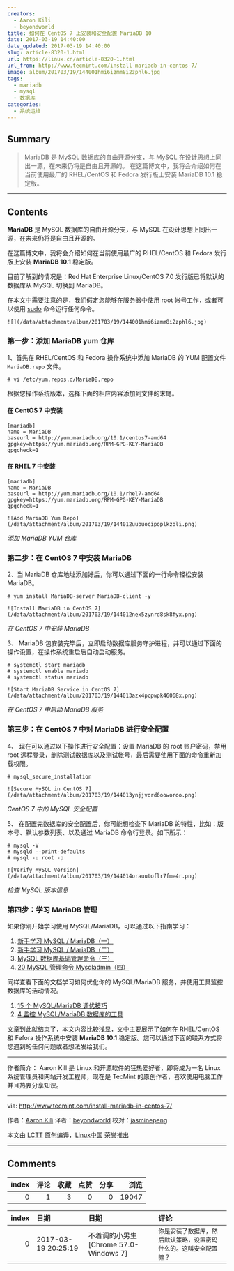 ```yaml
---
creators:
  - Aaron Kili
  - beyondworld
title: 如何在 CentOS 7 上安装和安全配置 MariaDB 10
date: 2017-03-19 14:40:00
date_updated: 2017-03-19 14:40:00
slug: article-8320-1.html
url: https://linux.cn/article-8320-1.html
url_from: http://www.tecmint.com/install-mariadb-in-centos-7/
image: album/201703/19/144001hmi6izmm8i2zphl6.jpg
tags:
  - mariadb
  - mysql
  - 数据库
categories:
  - 系统运维
---
```


## Summary

> MariaDB 是 MySQL 数据库的自由开源分支，与 MySQL 在设计思想上同出一源，在未来仍将是自由且开源的。
> 在这篇博文中，我将会介绍如何在当前使用最广的 RHEL/CentOS 和 Fedora 发行版上安装 MariaDB 10.1 稳定版。

***

<!-- more -->

## Contents

**MariaDB** 是 MySQL 数据库的自由开源分支，与 MySQL 在设计思想上同出一源，在未来仍将是自由且开源的。

在这篇博文中，我将会介绍如何在当前使用最广的 RHEL/CentOS 和 Fedora 发行版上安装 **MariaDB 10.1** 稳定版。

目前了解到的情况是：Red Hat Enterprise Linux/CentOS 7.0 发行版已将默认的数据库从 MySQL 切换到 MariaDB。

在本文中需要注意的是，我们假定您能够在服务器中使用 root 帐号工作，或者可以使用 [sudo](https://linux.cn/tag-sudo.html) 命令运行任何命令。

`![](/data/attachment/album/201703/19/144001hmi6izmm8i2zphl6.jpg)`

### 第一步：添加 MariaDB yum 仓库

1、首先在 RHEL/CentOS 和 Fedora 操作系统中添加 MariaDB 的 YUM 配置文件 `MariaDB.repo` 文件。

```shell
# vi /etc/yum.repos.d/MariaDB.repo
```

根据您操作系统版本，选择下面的相应内容添加到文件的末尾。

#### 在 CentOS 7 中安装

```shell
[mariadb]
name = MariaDB
baseurl = http://yum.mariadb.org/10.1/centos7-amd64
gpgkey=https://yum.mariadb.org/RPM-GPG-KEY-MariaDB
gpgcheck=1
```

#### 在 RHEL 7 中安装

```shell
[mariadb]
name = MariaDB
baseurl = http://yum.mariadb.org/10.1/rhel7-amd64
gpgkey=https://yum.mariadb.org/RPM-GPG-KEY-MariaDB
gpgcheck=1
```

`![Add MariaDB Yum Repo](/data/attachment/album/201703/19/144012uubuocipoplkzoli.png)`

*添加 MariaDB YUM 仓库*

### 第二步：在 CentOS 7 中安装 MariaDB

2、当 MariaDB 仓库地址添加好后，你可以通过下面的一行命令轻松安装 MariaDB。

```shell
# yum install MariaDB-server MariaDB-client -y
```

`![Install MariaDB in CentOS 7](/data/attachment/album/201703/19/144012nex5zynrd8sk8fyx.png)`

*在 CentOS 7 中安装 MariaDB*

3、 MariaDB 包安装完毕后，立即启动数据库服务守护进程，并可以通过下面的操作设置，在操作系统重启后自动启动服务。

```shell
# systemctl start mariadb
# systemctl enable mariadb
# systemctl status mariadb
```

`![Start MariaDB Service in CentOS 7](/data/attachment/album/201703/19/144013azx4pcpwpk46068x.png)`

*在 CentOS 7 中启动 MariaDB 服务*

### 第三步：在 CentOS 7 中对 MariaDB 进行安全配置

4、 现在可以通过以下操作进行安全配置：设置 MariaDB 的 root 账户密码，禁用 root 远程登录，删除测试数据库以及测试帐号，最后需要使用下面的命令重新加载权限。

```shell
# mysql_secure_installation
```

`![Secure MySQL in CentOS 7](/data/attachment/album/201703/19/144013ynjjvord6ooworoo.png)`

*CentOS 7 中的 MySQL 安全配置*

5、 在配置完数据库的安全配置后，你可能想检查下 MariaDB 的特性，比如：版本号、默认参数列表、以及通过 MariaDB 命令行登录。如下所示：

```shell
# mysql -V
# mysqld --print-defaults
# mysql -u root -p
```

`![Verify MySQL Version](/data/attachment/album/201703/19/144014orauutoflr7fme4r.png)`

*检查 MySQL 版本信息*

### 第四步：学习 MariaDB 管理

如果你刚开始学习使用 MySQL/MariaDB，可以通过以下指南学习：

1. [新手学习 MySQL / MariaDB（一）](http://www.tecmint.com/learn-mysql-mariadb-for-beginners/)
2. [新手学习 MySQL / MariaDB（二）](http://www.tecmint.com/learn-mysql-mariadb-advance-functions-sql-queries/)
3. [MySQL 数据库基础管理命令（三）](http://www.tecmint.com/gliding-through-database-mysql-in-a-nutshell-part-i/)
4. [20 MySQL 管理命令 Mysqladmin（四）](http://www.tecmint.com/mysqladmin-commands-for-database-administration-in-linux/)

同样查看下面的文档学习如何优化你的 MySQL/MariaDB 服务，并使用工具监控数据库的活动情况。

1. [15 个 MySQL/MariaDB 调优技巧](https://linux.cn/article-5730-1.html)
2. [4 监控 MySQL/MariaDB 数据库的工具](http://www.tecmint.com/mysql-performance-monitoring/)

文章到此就结束了，本文内容比较浅显，文中主要展示了如何在 RHEL/CentOS 和 Fefora 操作系统中安装 **MariaDB 10.1** 稳定版。您可以通过下面的联系方式将您遇到的任何问题或者想法发给我们。

---

作者简介： Aaron Kill 是 Linux 和开源软件的狂热爱好者，即将成为一名 Linux 系统管理员和网站开发工程师，现在是 TecMint 的原创作者，喜欢使用电脑工作并且热衷分享知识。

---

via: <http://www.tecmint.com/install-mariadb-in-centos-7/>

作者：[Aaron Kili](http://www.tecmint.com/author/aaronkili/) 译者：[beyondworld](https://github.com/beyondworld) 校对：[jasminepeng](https://github.com/jasminepeng)

本文由 [LCTT](https://github.com/LCTT/TranslateProject) 原创编译，[Linux中国](https://linux.cn/) 荣誉推出

***

## Comments


|   index |   评论 |   收藏 |   点赞 |   分享 |   浏览 |
|--------:|-------:|-------:|-------:|-------:|-------:|
|       0 |      1 |      3 |      0 |      0 |  19047 |

|   index | 日期                | 日期                                   | 评论                                                               |
|--------:|:--------------------|:---------------------------------------|:-------------------------------------------------------------------|
|       0 | 2017-03-19 20:25:19 | 不着调的小男生 [Chrome 57.0-Windows 7] | `你是安装了数据库，然后默认策略，设置密码什么的。这叫安全配置嘛？` |
